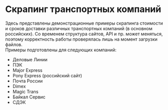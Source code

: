 # Скрапинг транспортных компаний
Здесь представлены демонстрационные примеры скрапинга стоимости и сроков доставки различных транспортных компаний (в основном российских). Со временем структура сайтов, API и пр. может меняться, поэтому корректность работы проверялась лишь на момент загрузки файлов.  
Примеры подготовлены для следующих компаний:  
* Деловые Линии  
* ПЭК  
* Major Express  
* Pony Express (российский сайт)
* Почта России
* Dimex
* Magic Trans
* Байкал Сервис
* СДЭК

